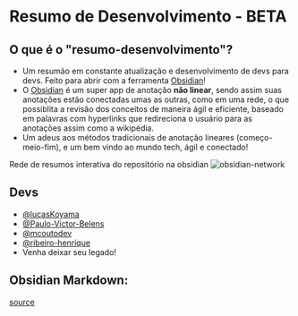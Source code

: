 # Resumo de Desenvolvimento - BETA

## O que é o "resumo-desenvolvimento"?
- Um resumão em constante atualização e desenvolvimento de devs para devs. Feito para abrir com a ferramenta [Obsidian](https://obsidian.md/)!
- O [Obsidian](https://obsidian.md/) é um super app de anotação **não linear**, sendo assim suas anotações estão conectadas umas as outras, como em uma rede, o que possiblita a revisão dos conceitos de maneira ágil e eficiente, baseado em palavras com hyperlinks que redireciona
 o usuário para as anotações assim como a wikipédia.
- Um adeus aos métodos tradicionais de anotação lineares (começo-meio-fim), e um bem vindo ao mundo tech, ágil e conectado!

Rede de resumos interativa do repositório na obsidian
![obsidian-network](https://github.com/lucasKoyama/resumo-desenvolvimento/assets/121680414/c62e5622-d7f5-4f6d-9160-bf097ba990da)

## Devs
- [@lucasKoyama](https://github.com/lucasKoyama)
- [@Paulo-Victor-Belens](https://github.com/Paulo-Victor-Belens)
- [@mcoutodev](https://github.com/mcoutodev)
- [@ribeiro-henrique](https://github.com/ribeiro-henrique)
- Venha deixar seu legado!

## Obsidian Markdown:
[source](https://facedragons.com/personal-development/obsidian-markdown-cheatsheet/)


